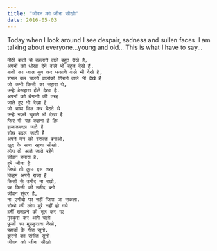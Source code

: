 ```yaml
---
title: "जीवन को जीना सीखो"
date: 2016-05-03
---
```


Today when I look around I see despair, sadness and sullen faces. I am talking about everyone...young and old...
This is what I have to say...

```poem
मीठी बातों से बहलाने वाले बहुत देखे है,
अपनों को धोखा देने वाले भी बहुत देखे हैं.
बातों का जाल बुन कर फसाने वाले भी देखे है,
संभल कर चलने वालोको गिराने वाले भी देखे है
जो कभी किसी का सहारा थे,
उन्हे बेसहारा होते देखा है.
अपनों को बेगानो की तरह
जाते हुए भी देखा है
जो साथ मिल कर बैठते थे
उन्हे नज़रें चुराते भी देखा है
फिर भी यह कहना है क़ि
हालातबदल जाते है
सोच बदल जाती है
अपने मन को स्शक्त बनाओ,
खुद के साथ रहना सीखो.
लोग तो आते जाते रहेंगे
जीवन हमारा है,
हमे जीना है
जियो तो कुछ इस तरह
किहम अपने राजा हैं
किसी से उमीद ना रखो,
पर किसी की उमीद बनो
जीवन सुंदर है,
ना उमीदो पर नहीं जिया जा सकता.
सोचो की लोग बुरे नहीं हो गये
हमीं समझने की भूल कर गए
मुस्कुरा कर आगे चलो
फूलों का मुस्कुराना देखो,
पहाड़ों के गीत सुनो.
झरनों का संगीत सुनो
जीवन को जीना सीखो
```
